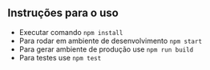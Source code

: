 ## Instruções para o uso
- Executar comando `npm install`
- Para rodar em ambiente de desenvolvimento `npm start`
- Para gerar ambiente de produção use `npm run build`
- Para testes use `npm test`

